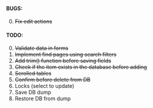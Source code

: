 #### BUGS:
0. ~~Fix edit actions~~

#### TODO:
0. ~~Validate data in forms~~
0. ~~Implement find pages using search filters~~
0. ~~Add trim() function before saving fields~~
0. ~~Check if the item exists in the database before adding~~
0. ~~Scrolled tables~~
0. ~~Confirm before delete from DB~~
0. Locks (select to update)
0. Save DB dump
0. Restore DB from dump
